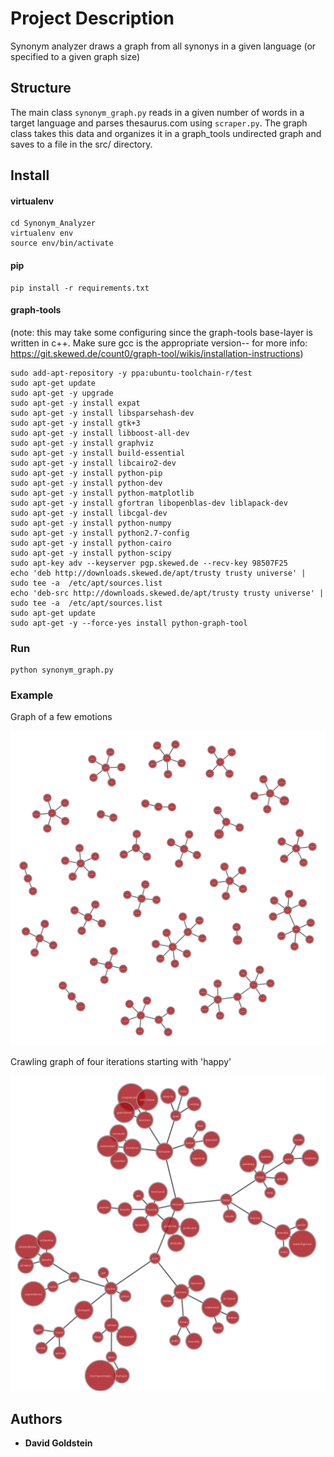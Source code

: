 # Project Description

Synonym analyzer draws a graph from all synonys in a given language (or specified to a given graph size)

## Structure

The main class ```synonym_graph.py``` reads in a given number of words in a target language and parses thesaurus.com using ```scraper.py```. The graph class takes this data and organizes it in a graph_tools undirected graph and saves to a file in the src/ directory.

## Install

#### virtualenv
```
cd Synonym_Analyzer
virtualenv env
source env/bin/activate
```

#### pip
```
pip install -r requirements.txt
```

#### graph-tools
(note: this may take some configuring since the graph-tools base-layer is written in c++. Make sure gcc is the appropriate version-- for more info: https://git.skewed.de/count0/graph-tool/wikis/installation-instructions)
```
sudo add-apt-repository -y ppa:ubuntu-toolchain-r/test
sudo apt-get update
sudo apt-get -y upgrade
sudo apt-get -y install expat
sudo apt-get -y install libsparsehash-dev
sudo apt-get -y install gtk+3
sudo apt-get -y install libboost-all-dev
sudo apt-get -y install graphviz
sudo apt-get -y install build-essential
sudo apt-get -y install libcairo2-dev
sudo apt-get -y install python-pip
sudo apt-get -y install python-dev
sudo apt-get -y install python-matplotlib
sudo apt-get -y install gfortran libopenblas-dev liblapack-dev
sudo apt-get -y install libcgal-dev
sudo apt-get -y install python-numpy
sudo apt-get -y install python2.7-config
sudo apt-get -y install python-cairo
sudo apt-get -y install python-scipy
sudo apt-key adv --keyserver pgp.skewed.de --recv-key 98507F25
echo 'deb http://downloads.skewed.de/apt/trusty trusty universe' | sudo tee -a  /etc/apt/sources.list
echo 'deb-src http://downloads.skewed.de/apt/trusty trusty universe' | sudo tee -a  /etc/apt/sources.list
sudo apt-get update
sudo apt-get -y --force-yes install python-graph-tool
```

### Run

```
python synonym_graph.py
```
### Example

Graph of a few emotions

![Alt text](https://github.com/dgoldstein1/Synonym_Analyzer/blob/master/src/graphs/graph%20of%20synonmys%20in%20ENGLISH%20base%20size-30%20span-10.png)

Crawling graph of four iterations starting with 'happy'

![Alt text](https://github.com/dgoldstein1/Synonym_Analyzer/blob/master/src/graphs/graph%20of%20synonmys%20in%20ENGLISH%20base%20size-4%20span-3%20-%20crawling%20-%20True.png)



## Authors

* **David Goldstein** 

